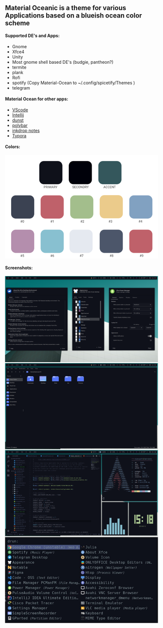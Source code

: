 ## Material Oceanic is a theme for various Applications based on a blueish ocean color scheme

#### Supported DE's and Apps:

- Gnome
- Xfce4
- Unity
- Most gnome shell based DE's (budgie, pantheon?)
- termite
- plank
- Rofi
- spotify (Copy Material-Ocean to ~/.config/spicetify/Themes )
- telegram

#### Material Ocean for other apps:

- [VScode](https://equinsuocha.io/projects/material-theme/)
- [Intellij](https://plugins.jetbrains.com/plugin/8006-material-theme-ui)
- [dunst](https://github.com/Blacksuan19/Dotfiles/blob/master/dunst/dunstrc)
- [polybar](https://github.com/Blacksuan19/Dotfiles/blob/master/polybar/config)
- [inkdrop notes](https://github.com/Blacksuan19/inkdrop-material-ocean-ui)
- [Typora](https://github.com/Blacksuan19/Material-Ocean-Typora-Theme)

#### Colors:

<img src="https://raw.githubusercontent.com/Blacksuan19/Material-Ocean/master/Screenshots/colors.png">

#### Screenshots:

<img src="https://raw.githubusercontent.com/Blacksuan19/Material-Ocean/master/Screenshots/2019-05-13_13-57.png">

<img src="https://raw.githubusercontent.com/Blacksuan19/Material-Ocean/master/Screenshots/2019-05-13_13-55.png">

<img src="https://raw.githubusercontent.com/Blacksuan19/Material-Ocean/master/Screenshots/2019-05-12_15-18.png">

<img src="https://raw.githubusercontent.com/Blacksuan19/Material-Ocean/master/Screenshots/2019-05-13_14-30.jpg">
